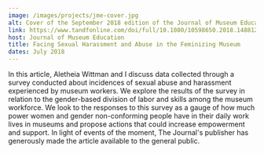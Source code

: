 ```yaml
---
image: /images/projects/jme-cover.jpg
alt: Cover of the September 2018 edition of the Journal of Museum Education. Title in is red and white, with an image of red and grey tapestry with many threads unraveling.
link: https://www.tandfonline.com/doi/full/10.1080/10598650.2018.1488126?scroll=top&needAccess=true
host: Journal of Museum Education
title: Facing Sexual Harassment and Abuse in the Feminizing Museum
dates: July 2018
---
```

In this article, Aletheia Wittman and I discuss data collected through a survey conducted about incidences of sexual abuse and harassment experienced by museum workers. We explore the results of the survey in relation to the gender-based division of labor and skills among the museum workforce. We look to the responses to this survey as a gauge of how much power women and gender non-conforming people have in their daily work lives in museums and propose actions that could increase empowerment and support. In light of events of the moment, The Journal's publisher has generously made the article available to the general public.
